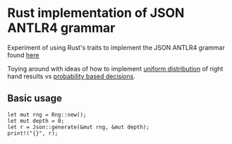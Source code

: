 # Rust implementation of JSON ANTLR4 grammar

Experiment of using Rust's traits to implement the JSON ANTLR4 grammar found [here](https://github.com/antlr/grammars-v4/blob/master/json/JSON.g4)

Toying around with ideas of how to implement [uniform distribution](https://github.com/ctfhacker/grammartest/blob/master/src/json3.rs#L113) of right hand results vs [probability based decisions](https://github.com/ctfhacker/grammartest/blob/master/src/json3.rs#L218).

## Basic usage

```
let mut rng = Rng::new();
let mut depth = 0;
let r = Json::generate(&mut rng, &mut depth);
print!("{}", r);
```
